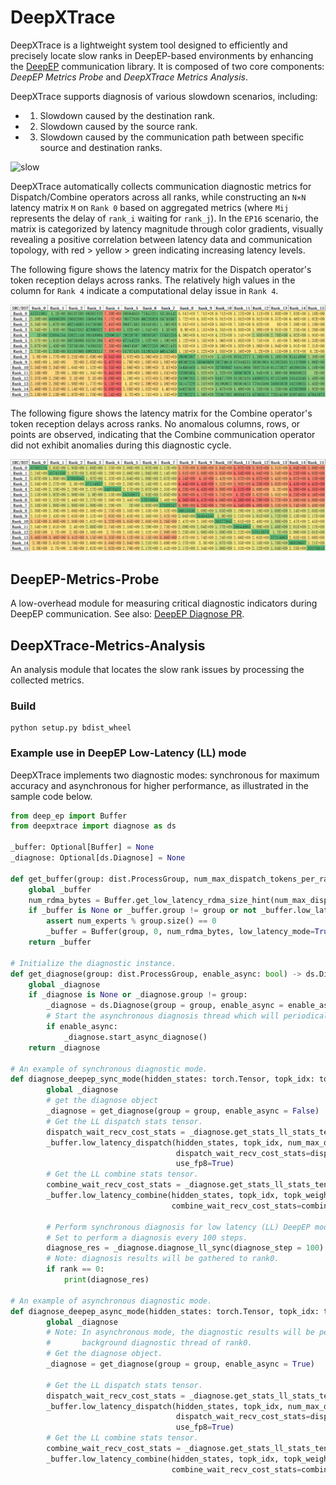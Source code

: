 # DeepXTrace

DeepXTrace is a lightweight system tool designed to efficiently and precisely locate slow ranks in DeepEP-based environments by enhancing the [DeepEP](https://github.com/deepseek-ai/DeepEP) communication library. It is composed of two core components: *DeepEP Metrics Probe* and *DeepXTrace Metrics Analysis*.

DeepXTrace supports diagnosis of various slowdown scenarios, including:

* 1. Slowdown caused by the destination rank.
* 2. Slowdown caused by the source rank.
* 3. Slowdown caused by the communication path between specific source and destination ranks.


![slow](figures/slow.png)

DeepXTrace automatically collects communication diagnostic metrics for Dispatch/Combine operators across all ranks, while constructing an `N×N` latency matrix `M` on `Rank 0` based on aggregated metrics (where `Mij` represents the delay of `rank_i` waiting for `rank_j`). In the `EP16` scenario, the matrix is categorized by latency magnitude through color gradients, visually revealing a positive correlation between latency data and communication topology, with red > yellow > green indicating increasing latency levels.

The following figure shows the latency matrix for the Dispatch operator's token reception delays across ranks. The relatively high values in the column for `Rank 4` indicate a computational delay issue in `Rank 4`.

![dispatch](figures/dispatch.png)

The following figure shows the latency matrix for the Combine operator's token reception delays across ranks. No anomalous columns, rows, or points are observed, indicating that the Combine communication operator did not exhibit anomalies during this diagnostic cycle.

![combine](figures/combine.png)

##  DeepEP-Metrics-Probe

A low-overhead module for measuring critical diagnostic indicators during DeepEP communication. See also: [DeepEP Diagnose PR](https://github.com/deepseek-ai/DeepEP/pull/311).

## DeepXTrace-Metrics-Analysis

An analysis module that locates the slow rank issues by processing the collected metrics.

### Build
```shell
python setup.py bdist_wheel
```

### Example use in DeepEP Low-Latency (LL) mode

DeepXTrace implements two diagnostic modes: synchronous for maximum accuracy and asynchronous for higher performance, as illustrated in the sample code below.

```python
from deep_ep import Buffer
from deepxtrace import diagnose as ds

_buffer: Optional[Buffer] = None
_diagnose: Optional[ds.Diagnose] = None

def get_buffer(group: dist.ProcessGroup, num_max_dispatch_tokens_per_rank: int, hidden: int, num_experts: int) -> Buffer:
    global _buffer
    num_rdma_bytes = Buffer.get_low_latency_rdma_size_hint(num_max_dispatch_tokens_per_rank, hidden, group.size(), num_experts)
    if _buffer is None or _buffer.group != group or not _buffer.low_latency_mode or _buffer.num_rdma_bytes < num_rdma_bytes:
        assert num_experts % group.size() == 0
        _buffer = Buffer(group, 0, num_rdma_bytes, low_latency_mode=True, num_qps_per_rank=num_experts // group.size())
    return _buffer

# Initialize the diagnostic instance.
def get_diagnose(group: dist.ProcessGroup, enable_async: bool) -> ds.Diagnose:
    global _diagnose
    if _diagnose is None or _diagnose.group != group:
        _diagnose = ds.Diagnose(group = group, enable_async = enable_async)
        # Start the asynchronous diagnosis thread which will periodically perform diagnosis.
        if enable_async:
            _diagnose.start_async_diagnose()
    return _diagnose

# An example of synchronous diagnostic mode.
def diagnose_deepep_sync_mode(hidden_states: torch.Tensor, topk_idx: torch.Tensor, num_max_dispatch_tokens_per_rank: int, num_experts: int, group: dist.ProcessGroup):
        global _diagnose
        # get the diagnose object
        _diagnose = get_diagnose(group = group, enable_async = False)
        # Get the LL dispatch stats tensor.
        dispatch_wait_recv_cost_stats = _diagnose.get_stats_ll_stats_tensor()[0]
        _buffer.low_latency_dispatch(hidden_states, topk_idx, num_max_dispatch_tokens_per_rank, num_experts,
                                     dispatch_wait_recv_cost_stats=dispatch_wait_recv_cost_stats,
                                     use_fp8=True)
        # Get the LL combine stats tensor.
        combine_wait_recv_cost_stats = _diagnose.get_stats_ll_stats_tensor()[1]
        _buffer.low_latency_combine(hidden_states, topk_idx, topk_weights, handle, use_logfmt=use_logfmt,
                                    combine_wait_recv_cost_stats=combine_wait_recv_cost_stats)

        # Perform synchronous diagnosis for low latency (LL) DeepEP mode.
        # Set to perform a diagnosis every 100 steps.
        diagnose_res = _diagnose.diagnose_ll_sync(diagnose_step = 100)
        # Note: diagnosis results will be gathered to rank0.
        if rank == 0:
            print(diagnose_res)

# An example of asynchronous diagnostic mode.
def diagnose_deepep_async_mode(hidden_states: torch.Tensor, topk_idx: torch.Tensor, num_max_dispatch_tokens_per_rank: int, num_experts: int, group: dist.ProcessGroup):
        global _diagnose
        # Note: In asynchronous mode, the diagnostic results will be periodically output in the
        #       background diagnostic thread of rank0. 
        # Get the diagnose object.
        _diagnose = get_diagnose(group = group, enable_async = True)

        # Get the LL dispatch stats tensor.
        dispatch_wait_recv_cost_stats = _diagnose.get_stats_ll_stats_tensor()[0]
        _buffer.low_latency_dispatch(hidden_states, topk_idx, num_max_dispatch_tokens_per_rank, num_experts,
                                     dispatch_wait_recv_cost_stats=dispatch_wait_recv_cost_stats,
                                     use_fp8=True)
        # Get the LL combine stats tensor.
        combine_wait_recv_cost_stats = _diagnose.get_stats_ll_stats_tensor()[1]
        _buffer.low_latency_combine(hidden_states, topk_idx, topk_weights, handle, use_logfmt=use_logfmt,
                                    combine_wait_recv_cost_stats=combine_wait_recv_cost_stats)
```
